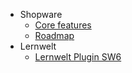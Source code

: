 <!-- - Getting started

  - [Quick start](quickstart.md)

- Guide

  - [Deploy](deploy.md)


- [Awesome docsify](awesome.md)
- [Changelog](changelog.md) -->

- Shopware 
  - [Core features](sw6.md)
  - [Roadmap](roadmap.md)
- Lernwelt 
  - [Lernwelt Plugin SW6](lernwelt_SW6.md)
